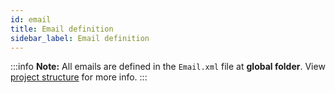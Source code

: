 ```yaml
---
id: email
title: Email definition
sidebar_label: Email definition
---
```


:::info
**Note:** All emails are defined in the `Email.xml` file at **global folder**. View [project structure](../guides/project-structure.md#global-folder)  for more info.
:::